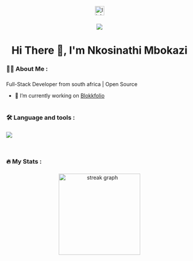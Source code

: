 <div align="center">
  <a href="https://www.linkedin.com/in/nkosinathimbokazi" target="_blank">
    <img src="https://img.shields.io/static/v1?message=LinkedIn&logo=linkedin&label=&color=0077B5&logoColor=white&labelColor=&style=for-the-badge" height="25" alt="linkedin logo"  />
  </a>
</div>

###

<div align="center">
  <img src="https://visitor-badge.laobi.icu/badge?page_id=d0nda.d0nda&"  />
</div>

###

<h1 align="center">Hi There 👋, I'm Nkosinathi Mbokazi</h1>

###

<h3 align="left">👩‍💻  About Me :</h3>

###

<p align="left">Full-Stack Developer from south africa | Open Source</p>

- 🔭 I’m currently working on [Blokkfolio](https://github.com/d0nda/blokkfolio/)
 <br><br>

###

<h3 align="left">🛠 Language and tools :</h3>

###

<p align="left">
<img src="https://skillicons.dev/icons?i=html,css,js,react,nextjs,bootstrap,tailwindcss,mongodb,express,nodejs,git,github,vscode&perline=8">
</p>
<br>


###

<h3 align="left">🔥 My Stats :</h3>

###
<div align="center">
  <img src="https://streak-stats.demolab.com?user=d0nda&locale=en&mode=daily&theme=dark&hide_border=false&border_radius=5&order=3" height="220" alt="streak graph"/>
</div>

###
